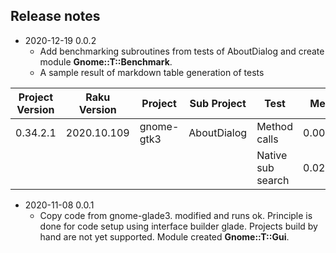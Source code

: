 ## Release notes

* 2020-12-19 0.0.2
  * Add benchmarking subroutines from tests of AboutDialog and create module **Gnome::T::Benchmark**.
  * A sample result of markdown table generation of tests

|Project Version|Raku Version|Project|Sub Project|Test|Mean|Rps|Speedup|
|-|-|-|-|-|-|-|-|
|0.34.2.1|2020.10.109|gnome-gtk3|AboutDialog|Method calls|0.00277|360.55|10.46|
|||||Native sub search|0.02902|34.46|0.00|


* 2020-11-08 0.0.1
  * Copy code from gnome-glade3. modified and runs ok. Principle is done for code setup using interface builder glade. Projects build by hand are not yet supported. Module created **Gnome::T::Gui**.

